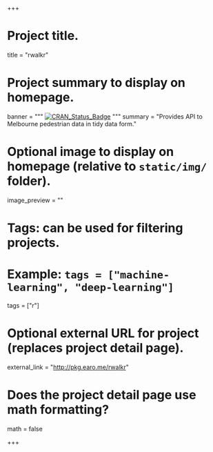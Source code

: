 +++

# Project title.
title = "rwalkr"

# Project summary to display on homepage.
banner = """
[![CRAN_Status_Badge](https://www.r-pkg.org/badges/version/rwalkr)](https://cran.r-project.org/package=rwalkr)
"""
summary = "Provides API to Melbourne pedestrian data in tidy data form."

# Optional image to display on homepage (relative to `static/img/` folder).
image_preview = ""

# Tags: can be used for filtering projects.
# Example: `tags = ["machine-learning", "deep-learning"]`
tags = ["r"]

# Optional external URL for project (replaces project detail page).
external_link = "http://pkg.earo.me/rwalkr"

# Does the project detail page use math formatting?
math = false

+++


